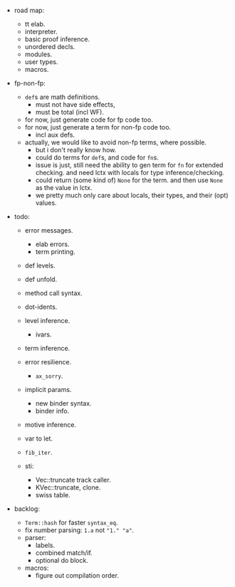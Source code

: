 
- road map:
    - tt elab.
    - interpreter.
    - basic proof inference.
    - unordered decls.
    - modules.
    - user types.
    - macros.


- fp-non-fp:
    - `def`s are math definitions.
        - must not have side effects,
        - must be total (incl WF).
    - for now, just generate code for fp code too.
    - for now, just generate a term for non-fp code too.
        - incl aux defs.
    - actually, we would like to avoid non-fp terms, where possible.
        - but i don't really know how.
        - could do terms for `def`s, and code for `fn`s.
        - issue is just, still need the ability to gen term for `fn` for extended checking.
          and need lctx with locals for type inference/checking.
        - could return (some kind of) `None` for the term.
          and then use `None` as the value in lctx.
        - we pretty much only care about locals, their types, and their (opt) values.


- todo:
    - error messages.
        - elab errors.
        - term printing.
    - def levels.
    - def unfold.
    - method call syntax.
    - dot-idents.
    - level inference.
        - ivars.
    - term inference.
    - error resilience.
        - `ax_sorry`.
    - implicit params.
        - new binder syntax.
        - binder info.
    - motive inference.
    - var to let.
    - `fib_iter`.


    - sti:
        - Vec::truncate track caller.
        - KVec::truncate, clone.
        - swiss table.


- backlog:
    - `Term::hash` for faster `syntax_eq`.
    - fix number parsing: `1.a` not `"1." "a"`.
    - parser:
        - labels.
        - combined match/if.
        - optional do block.
    - macros:
        - figure out compilation order.

